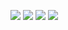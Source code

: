 
[<img src="https://i.imgur.com/HlpOH0C.jpg">](https://payhip.com/BlunderHunter)
[<img src="https://i.imgur.com/GNoJdNN.jpg">](FAQ.md)
[<img src="https://i.imgur.com/sSsFPeH.jpg">](https://www.youtube.com/channel/UC8v7NiZJeArSb03ukf86bKA)
[<img src="https://i.imgur.com/5w9Ynsj.png">](https://www.twitch.tv/blunderhunter)
